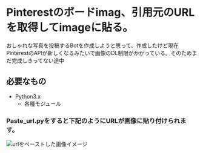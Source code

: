 # Pinterestのボードimag、引用元のURLを取得してimageに貼る。

おしゃれな写真を投稿するBotを作成しようと思って、作成したけど現在PinterestのAPIが新しくなるみたいで画像のDL制限がかかっている。そのためまだ完成しきってない途中
## 必要なもの
- Python3.x
    - 各種モジュール

### Paste_url.pyをすると下記のようにURLが画像に貼り付けられます。
![urlをペーストした画像イメージ](img/hero.png "1url_pasted.jpg")
